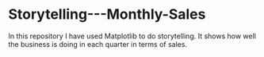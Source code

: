 # Storytelling---Monthly-Sales
In this repository I have used Matplotlib to do storytelling. It shows how well the business is doing in each quarter in terms of sales.
